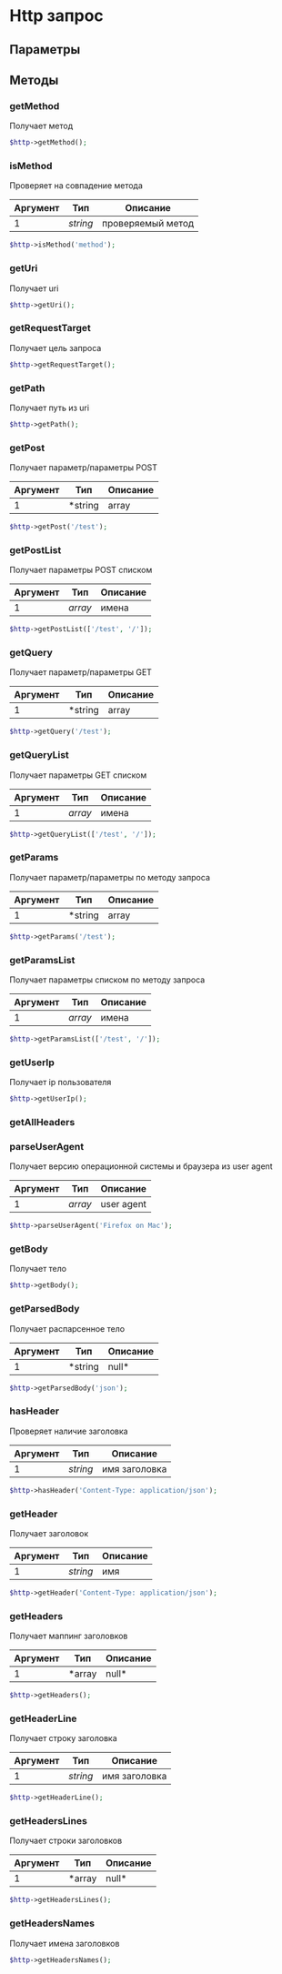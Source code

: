 # Http запрос

## Параметры

## Методы

### getMethod

Получает метод

```php
$http->getMethod();
```

### isMethod

Проверяет на совпадение метода 

| Аргумент | Тип | Описание |
|-----------|-----|----------|
| 1 | *string* | проверяемый метод |

```php
$http->isMethod('method');
```

### getUri

Получает uri

```php
$http->getUri();
```

### getRequestTarget

Получает цель запроса

```php
$http->getRequestTarget();
```

### getPath

Получает путь из uri

```php
$http->getPath();
```

### getPost

Получает параметр/параметры POST

| Аргумент | Тип | Описание |
|-----------|-----|----------|
| 1 | *string|array|null* | имя или массив имен |

```php
$http->getPost('/test');
```

### getPostList

Получает параметры POST списком

| Аргумент | Тип | Описание |
|-----------|-----|----------|
| 1 | *array* | имена |

```php
$http->getPostList(['/test', '/']);
```

### getQuery

Получает параметр/параметры GET

| Аргумент | Тип | Описание |
|-----------|-----|----------|
| 1 | *string|array|null* | имя или массив имен |

```php
$http->getQuery('/test');
```

### getQueryList

Получает параметры GET списком

| Аргумент | Тип | Описание |
|-----------|-----|----------|
| 1 | *array* | имена |

```php
$http->getQueryList(['/test', '/']);
```

### getParams

Получает параметр/параметры по методу запроса

| Аргумент | Тип | Описание |
|-----------|-----|----------|
| 1 | *string|array|null* | имя или массив имен |

```php
$http->getParams('/test');
```

### getParamsList

Получает параметры списком по методу запроса

| Аргумент | Тип | Описание |
|-----------|-----|----------|
| 1 | *array* | имена |

```php
$http->getParamsList(['/test', '/']);
```

### getUserIp

Получает ip пользователя

```php
$http->getUserIp();
```

### getAllHeaders

### parseUserAgent

Получает версию операционной системы и браузера из user agent

| Аргумент | Тип | Описание |
|-----------|-----|----------|
| 1 | *array* | user agent |

```php
$http->parseUserAgent('Firefox on Mac');
```

### getBody

Получает тело

```php
$http->getBody();
```

### getParsedBody

Получает распарсенное тело

| Аргумент | Тип | Описание |
|-----------|-----|----------|
| 1 | *string|null* | явный тип данных для преобразования |

```php
$http->getParsedBody('json');
```



### hasHeader

Проверяет наличие заголовка

| Аргумент | Тип | Описание |
|-----------|-----|----------|
| 1 | *string* | имя заголовка |

```php
$http->hasHeader('Content-Type: application/json');
```

### getHeader

Получает заголовок

| Аргумент | Тип | Описание |
|-----------|-----|----------|
| 1 | *string* | имя |

```php
$http->getHeader('Content-Type: application/json');
```

### getHeaders

Получает маппинг заголовков

| Аргумент | Тип | Описание |
|-----------|-----|----------|
| 1 | *array|null* | имена |

```php
$http->getHeaders();
```

### getHeaderLine

Получает строку заголовка

| Аргумент | Тип | Описание |
|-----------|-----|----------|
| 1 | *string* | имя заголовка |

```php
$http->getHeaderLine();
```

### getHeadersLines

Получает строки заголовков

| Аргумент | Тип | Описание |
|-----------|-----|----------|
| 1 | *array|null* | имена |

```php
$http->getHeadersLines();
```

### getHeadersNames

Получает имена заголовков 

```php
$http->getHeadersNames();
```

